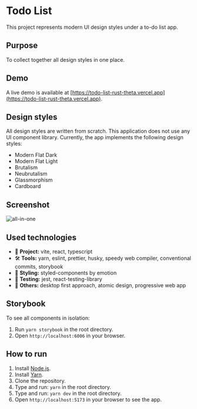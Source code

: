 # Todo List

This project represents modern UI design styles under a to-do list app.

## Purpose

To collect together all design styles in one place.

## Demo

A live demo is available at [https://todo-list-rust-theta.vercel.app](https://todo-list-rust-theta.vercel.app).

## Design styles

All design styles are written from scratch. This application does not use any UI component library. Currently, the app implements the following design styles:

- Modern Flat Dark
- Modern Flat Light
- Brutalism
- Neubrutalism
- Glassmorphism
- Cardboard

## Screenshot

![all-in-one](https://github.com/wojciechmarek/todo-list/assets/27026036/3d663019-eef6-469f-9871-df8135bac2f7)


## Used technologies

- 🎁 **Project:** vite, react, typescript
- 🛠️ **Tools:** yarn, eslint, prettier, husky, speedy web compiler, conventional commits, storybook
- 🎨 **Styling:** styled-components by emotion
- 🧪 **Testing:** jest, react-testing-library
- 💎 **Others:** desktop first approach, atomic design, progressive web app

## Storybook

To see all components in isolation:

1. Run `yarn storybook` in the root directory.
2. Open `http://localhost:6006` in your browser.

## How to run

1. Install [Node.js](https://nodejs.org/en/download/).
2. Install [Yarn](https://classic.yarnpkg.com/en/docs/install/).
3. Clone the repository.
4. Type and run: `yarn` in the root directory.
5. Type and run: `yarn dev` in the root directory.
6. Open `http://localhost:5173` in your browser to see the app.
